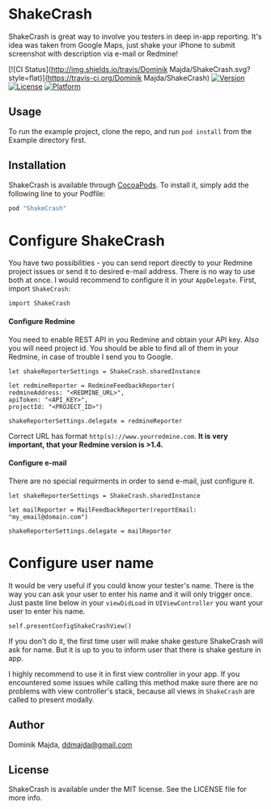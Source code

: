 # ShakeCrash

ShakeCrash is great way to involve you testers in deep in-app reporting. It's idea was taken from Google Maps, just shake your iPhone to submit screenshot with description via e-mail or Redmine!

[![CI Status](http://img.shields.io/travis/Dominik Majda/ShakeCrash.svg?style=flat)](https://travis-ci.org/Dominik Majda/ShakeCrash)
[![Version](https://img.shields.io/cocoapods/v/ShakeCrash.svg?style=flat)](http://cocoapods.org/pods/ShakeCrash)
[![License](https://img.shields.io/cocoapods/l/ShakeCrash.svg?style=flat)](http://cocoapods.org/pods/ShakeCrash)
[![Platform](https://img.shields.io/cocoapods/p/ShakeCrash.svg?style=flat)](http://cocoapods.org/pods/ShakeCrash)

## Usage

To run the example project, clone the repo, and run `pod install` from the Example directory first.

## Installation

ShakeCrash is available through [CocoaPods](http://cocoapods.org). To install
it, simply add the following line to your Podfile:

```ruby
pod "ShakeCrash"
```

# Configure ShakeCrash

You have two possibilities - you can send report directly to your Redmine project issues or send it to desired e-mail address. There is no way to use both at once.
I would recommend to configure it in your `AppDelegate`. First, import `ShakeCrash`:
```
import ShakeCrash
```

#### Configure Redmine

You need to enable REST API in you Redmine and obtain your API key. Also you will need project id. You should be able to find all of them in your Redmine, in case of trouble I send you to Google.
```
let shakeReporterSettings = ShakeCrash.sharedInstance

let redmineReporter = RedmineFeedbackReporter(
redmineAddress: "<REDMINE_URL>",
apiToken: "<API_KEY>",
projectId: "<PROJECT_ID>")

shakeReporterSettings.delegate = redmineReporter
```

Correct URL has format `http(s)://www.yourredmine.com`.
**It is very important, that your Redmine version is >1.4.**

#### Configure e-mail

There are no special requirments in order to send e-mail, just configure it.
```
let shakeReporterSettings = ShakeCrash.sharedInstance

let mailReporter = MailFeedbackReporter(reportEmail: "my_email@domain.com")

shakeReporterSettings.delegate = mailReporter
```
# Configure user name

It would be very useful if you could know your tester's name. There is the way you can ask your user to enter his name and it will only trigger once. Just paste line below in your `viewDidLoad` in `UIViewController` you want your user to enter his name.
```
self.presentConfigShakeCrashView()
```

If you don't do it, the first time user will make shake gesture ShakeCrash will ask for name. But it is up to you to inform user that there is shake gesture in app.

I highly recommend to use it in first view controller in your app. If you encountered some issues while calling this method make sure there are no problems with view controller's stack, because all views in `ShakeCrash` are called to present modally.

## Author

Dominik Majda, ddmajda@gmail.com

## License

ShakeCrash is available under the MIT license. See the LICENSE file for more info.

